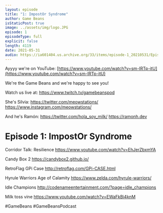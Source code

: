 ```yaml
---
layout: episode
title: "1: ImpostOr Syndrome"
author: Game Beans
isStaticPost: true
image: ../assets/img/logo.JPG
episode: 1
episodeType: full
explicit: false
length: 4119
date: 2021-05-31
audio: https://ia601404.us.archive.org/33/items/episode-1_20210531/Episode1.mp3
---
```


Ayyyy we're on YouTube: [https://www.youtube.com/watch?v=sm-IRTp-itU](https://www.youtube.com/watch?v=sm-IRTp-itU)

We're the Game Beans and we're happy to see you!

Watch us live at:
https://www.twitch.tv/gamebeanspod

She's Silvia:
https://twitter.com/meowstations/
https://www.instagram.com/meowstations/

And he's Ramón:
https://twitter.com/hola_soy_milk/
https://ramonh.dev

Episode 1: ImpostOr Syndrome
=============

Corridor Talk: Resilience
https://www.youtube.com/watch?v=EhJerZbxmYA

Candy Box 2
https://candybox2.github.io/

RetroFlag GPi Case
http://retroflag.com/GPi-CASE.html

Hyrule Warriors Age of Calamity
https://www.zelda.com/hyrule-warriors/

Idle Champions
http://codenameentertainment.com/?page=idle_champions

Milk toss vine
https://www.youtube.com/watch?v=EWaFkBi4knM

#GameBeans
#GameBeansPodcast
